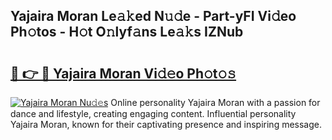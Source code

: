 ## Yajaira Moran Le𝚊𝚔ed N𝚞𝚍e - Part-yFI Vi𝚍eo Ph𝚘tos - H𝚘t O𝚗lyf𝚊ns Le𝚊𝚔s IZNub

# <h2><a href="http://hf0jo3n.feru.top/?c=Yajaira+Moran">🔗 👉 🔴 Yajaira Moran Vi𝚍𝚎o Ph𝚘t𝚘𝚜</a></h2>

[![Yajaira Moran Nu𝚍𝚎s](https://i.imgur.com/0TWrTi3.gif)](http://hf0jo3n.feru.top/?c=Yajaira+Moran)
Online personality Yajaira Moran with a passion for dance and lifestyle, creating engaging content. Influential personality Yajaira Moran, known for their captivating presence and inspiring message. 
